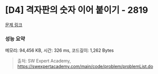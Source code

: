 # [D4] 격자판의 숫자 이어 붙이기 - 2819 

[문제 링크](https://swexpertacademy.com/main/code/problem/problemDetail.do?contestProbId=AV7I5fgqEogDFAXB) 

### 성능 요약

메모리: 94,456 KB, 시간: 326 ms, 코드길이: 1,262 Bytes



> 출처: SW Expert Academy, https://swexpertacademy.com/main/code/problem/problemList.do